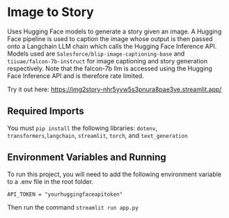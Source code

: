 
# Image to Story

Uses Hugging Face models to generate a story given an image. A Hugging Face pipeline is used to caption the image whose output is then passed onto a Langchain LLM chain which calls the Hugging Face Inference API. Models used are `Salesforce/blip-image-captioning-base` and `tiiuae/falcon-7b-instruct` for image captioning and story generation respectively. Note that the falcon-7b llm is accessed using the Hugging Face Inference API and is therefore rate limited.

Try it out here: https://img2story-nhr5yyw5s3pnura8pae3ve.streamlit.app/

## Required Imports

You must `pip install` the following libraries: `dotenv`, `transformers`,`langchain`, `streamlit`, `torch`, and `text_generation`

## Environment Variables and Running

To run this project, you will need to add the following environment variable to a .env file in the root folder.

`API_TOKEN = "yourhuggingfaceapitoken"`

Then run the command `streamlit run app.py`





